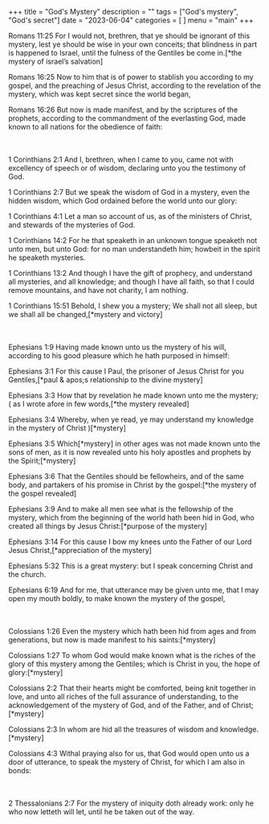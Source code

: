 +++
title = "God's Mystery"
description = ""
tags = ["God's mystery", "God's secret"]
date = "2023-06-04"
categories = [
]
menu = "main"
+++





Romans 11:25
    For I would not, brethren, that ye should be ignorant of <a class = "blue">this mystery</a>, lest ye should be wise in your own conceits; that blindness in part is happened to Israel, until the fulness of the Gentiles be come in.[*the mystery of israel’s salvation]
    
Romans 16:25
    Now to him that is of power to stablish you according to my gospel, and the preaching of Jesus Christ, according to the revelation of <a class = "blue">the mystery</a>, which was kept secret since the world began,
    
Romans 16:26
    But now is made manifest, and by the scriptures of the prophets, according to the commandment of the everlasting God, made known to all nations for the obedience of faith:
    



<br><br>
1 Corinthians 2:1
    And I, brethren, when I came to you, came not with excellency of speech or of wisdom, declaring unto you the testimony of God.
    
1 Corinthians 2:7
    But we speak the wisdom of God in <a class = "blue">a mystery</a>, even the hidden wisdom, which God ordained before the world unto our glory:
    
1 Corinthians 4:1
    Let a man so account of us, as of the ministers of Christ, and stewards of <a class = "blue">the mysteries of God</a>.
    
1 Corinthians 14:2
    For he that speaketh in an unknown tongue speaketh not unto men, but unto God: for no man understandeth him; howbeit in the spirit he speaketh <a class = "blue">mysteries</a>.
    
1 Corinthians 13:2
    And though I have the gift of prophecy, and understand <a class = "blue">all mysteries</a>, and all knowledge; and though I have all faith, so that I could remove mountains, and have not charity, I am nothing.

1 Corinthians 15:51
    Behold, I shew you <a class = "blue">a mystery</a>; We shall not all sleep, but we shall all be changed,[*mystery and victory]
    
    



<br><br>
Ephesians 1:9
    Having made known unto us <a class = "blue">the mystery</a> of his will, according to his good pleasure which he hath purposed in himself:

Ephesians 3:1
    For this cause I Paul, the prisoner of Jesus Christ for you Gentiles,[*paul & apos;s relationship to <a class = "blue">the divine mystery</a>]

Ephesians 3:3
    How that by revelation he made known unto me <a class = "blue">the mystery</a>; ( as I wrote afore in few words,[*the mystery revealed]
    
Ephesians 3:4
    Whereby, when ye read, ye may understand my knowledge in <a class = "blue">the mystery of Christ</a> )[*mystery]
    
Ephesians 3:5
    Which[*mystery] in other ages was not made known unto the sons of men, as it is now revealed unto his holy apostles and prophets by the Spirit;[*mystery]
    
Ephesians 3:6
    That the Gentiles should be fellowheirs, and of the same body, and partakers of his promise in Christ by the gospel:[*the mystery of the gospel revealed]
    
Ephesians 3:9
    And to make all men see what is the fellowship of the mystery, which from the beginning of the world hath been hid in God, who created all things by Jesus Christ:[*purpose of the mystery]
    
Ephesians 3:14
    For this cause I bow my knees unto the Father of our Lord Jesus Christ,[*appreciation of the mystery]

Ephesians 5:32
    This is <a class = "blue">a great mystery</a>: but I speak concerning Christ and the church.
    
Ephesians 6:19
    And for me, that utterance may be given unto me, that I may open my mouth boldly, to make known <a class = "blue">the mystery of the gospel</a>,
    
    
    



<br><br>
Colossians 1:26
    Even <a class = "blue">the mystery which hath been hid from ages and from generations</a>, but now is made manifest to his saints:[*mystery]
    
Colossians 1:27
    To whom God would make known what is the riches of the glory of <a class = "blue">this mystery among the Gentiles</a>; which is Christ in you, the hope of glory:[*mystery]
    
Colossians 2:2
    That their hearts might be comforted, being knit together in love, and unto all riches of the full assurance of understanding, to the acknowledgement of <a class = "blue">the mystery of God, and of the Father, and of Christ</a>;[*mystery]
    
Colossians 2:3
    In whom are hid all the treasures of wisdom and knowledge.[*mystery]

Colossians 4:3
    Withal praying also for us, that God would open unto us a door of utterance, to speak <a class = "blue">the mystery of Christ, for which I am also in bonds:
    
    


<br><br>
2 Thessalonians 2:7
    For <a class = "blue">the mystery of iniquity</a> doth already work: only he who now letteth will let, until he be taken out of the way.
